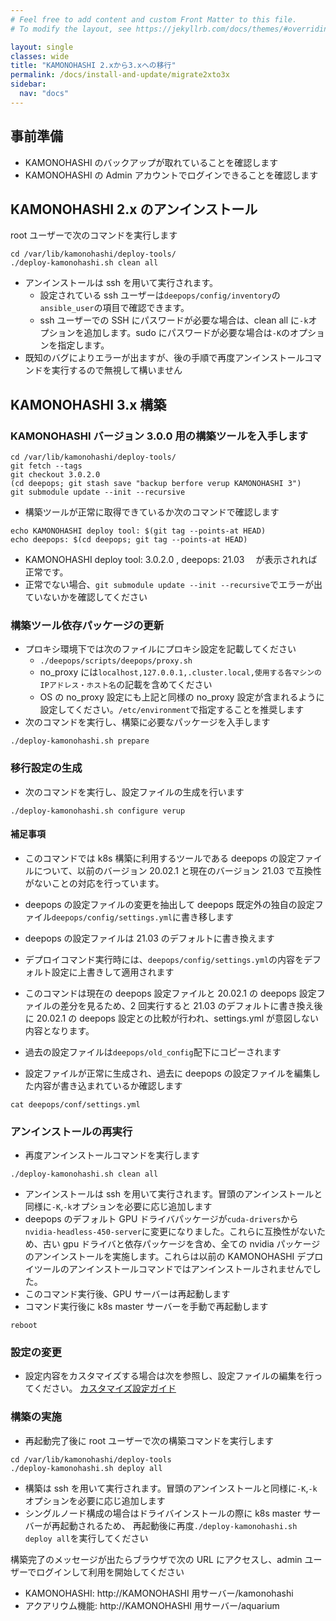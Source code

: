```yaml
---
# Feel free to add content and custom Front Matter to this file.
# To modify the layout, see https://jekyllrb.com/docs/themes/#overriding-theme-defaults

layout: single
classes: wide
title: "KAMONOHASHI 2.xから3.xへの移行"
permalink: /docs/install-and-update/migrate2xto3x
sidebar:
  nav: "docs"
---
```


## 事前準備

- KAMONOHASHI のバックアップが取れていることを確認します
- KAMONOHASHI の Admin アカウントでログインできることを確認します

## KAMONOHASHI 2.x のアンインストール

root ユーザーで次のコマンドを実行します

```
cd /var/lib/kamonohashi/deploy-tools/
./deploy-kamonohashi.sh clean all
```

- アンインストールは ssh を用いて実行されます。
  - 設定されている ssh ユーザーは`deepops/config/inventory`の`ansible_user`の項目で確認できます。
  - ssh ユーザーでの SSH にパスワードが必要な場合は、clean all に`-k`オプションを追加します。sudo にパスワードが必要な場合は`-K`のオプションを指定します。
- 既知のバグによりエラーが出ますが、後の手順で再度アンインストールコマンドを実行するので無視して構いません

## KAMONOHASHI 3.x 構築

### KAMONOHASHI バージョン 3.0.0 用の構築ツールを入手します

```
cd /var/lib/kamonohashi/deploy-tools/
git fetch --tags
git checkout 3.0.2.0
(cd deepops; git stash save "backup berfore verup KAMONOHASHI 3")
git submodule update --init --recursive
```

- 構築ツールが正常に取得できているか次のコマンドで確認します

```
echo KAMONOHASHI deploy tool: $(git tag --points-at HEAD)
echo deepops: $(cd deepops; git tag --points-at HEAD)
```

- KAMONOHASHI deploy tool: 3.0.2.0 , deepops: 21.03 　が表示されれば正常です。
- 正常でない場合、`git submodule update --init --recursive`でエラーが出ていないかを確認してください

### 構築ツール依存パッケージの更新

- プロキシ環境下では次のファイルにプロキシ設定を記載してください
  - `./deepops/scripts/deepops/proxy.sh`
  - no_proxy には`localhost,127.0.0.1,.cluster.local,使用する各マシンのIPアドレス・ホスト名`の記載を含めてください
  - OS の no_proxy 設定にも上記と同様の no_proxy 設定が含まれるように設定してください。`/etc/environment`で指定することを推奨します
- 次のコマンドを実行し、構築に必要なパッケージを入手します

```
./deploy-kamonohashi.sh prepare
```

### 移行設定の生成

- 次のコマンドを実行し、設定ファイルの生成を行います

```
./deploy-kamonohashi.sh configure verup
```

#### 補足事項

- このコマンドでは k8s 構築に利用するツールである deepops の設定ファイルについて、以前のバージョン 20.02.1 と現在のバージョン 21.03 で互換性がないことの対応を行っています。
- deepops の設定ファイルの変更を抽出して deepops 既定外の独自の設定ファイル`deepops/config/settings.yml`に書き移します
- deepops の設定ファイルは 21.03 のデフォルトに書き換えます
- デプロイコマンド実行時には、`deepops/config/settings.yml`の内容をデフォルト設定に上書きして適用されます
- このコマンドは現在の deepops 設定ファイルと 20.02.1 の deepops 設定ファイルの差分を見るため、2 回実行すると 21.03 のデフォルトに書き換え後に 20.02.1 の deepops 設定との比較が行われ、settings.yml が意図しない内容となります。
- 過去の設定ファイルは`deepops/old_config`配下にコピーされます

- 設定ファイルが正常に生成され、過去に deepops の設定ファイルを編集した内容が書き込まれているか確認します

```
cat deepops/conf/settings.yml
```

### アンインストールの再実行

- 再度アンインストールコマンドを実行します

```
./deploy-kamonohashi.sh clean all
```

- アンインストールは ssh を用いて実行されます。冒頭のアンインストールと同様に`-K`,`-k`オプションを必要に応じ追加します
- deepops のデフォルト GPU ドライバパッケージが`cuda-drivers`から`nvidia-headless-450-server`に変更になりました。これらに互換性がないため、古い gpu ドライバと依存パッケージを含め、全ての nvidia パッケージのアンインストールを実施します。これらは以前の KAMONOHASHI デプロイツールのアンインストールコマンドではアンインストールされませんでした。
- このコマンド実行後、GPU サーバーは再起動します
- コマンド実行後に k8s master サーバーを手動で再起動します

```
reboot
```

### 設定の変更

- 設定内容をカスタマイズする場合は次を参照し、設定ファイルの編集を行ってください。
  [カスタマイズ設定ガイド](/docs/install-and-update/customize-3x)

### 構築の実施

- 再起動完了後に root ユーザーで次の構築コマンドを実行します

```
cd /var/lib/kamonohashi/deploy-tools
./deploy-kamonohashi.sh deploy all
```

- 構築は ssh を用いて実行されます。冒頭のアンインストールと同様に`-K`,`-k`オプションを必要に応じ追加します
- シングルノード構成の場合はドライバインストールの際に k8s master サーバーが再起動されるため、
  再起動後に再度`./deploy-kamonohashi.sh deploy all`を実行してください

構築完了のメッセージが出たらブラウザで次の URL にアクセスし、admin ユーザーでログインして利用を開始してください

- KAMONOHASHI: http://KAMONOHASHI 用サーバー/kamonohashi
- アクアリウム機能: http://KAMONOHASHI 用サーバー/aquarium
